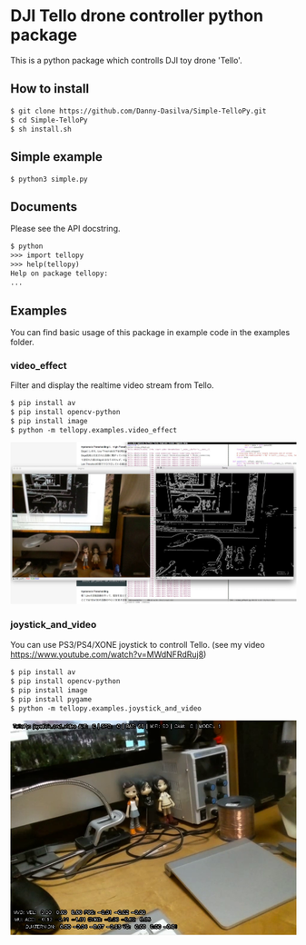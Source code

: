 # DJI Tello drone controller python package

This is a python package which controlls DJI toy drone 'Tello'.






## How to install

```
$ git clone https://github.com/Danny-Dasilva/Simple-TelloPy.git
$ cd Simple-TelloPy
$ sh install.sh
```

## Simple example

```
$ python3 simple.py
```
## Documents
Please see the API docstring.
```
$ python
>>> import tellopy
>>> help(tellopy)
Help on package tellopy:
...
```

## Examples

You can find basic usage of this package in example code in the examples folder.


### video_effect
Filter and display the realtime video stream from Tello.
```
$ pip install av
$ pip install opencv-python
$ pip install image
$ python -m tellopy.examples.video_effect
```
![photo](files/video_effect.jpg)

### joystick_and_video
You can use PS3/PS4/XONE joystick to controll Tello.
(see my video https://www.youtube.com/watch?v=MWdNFRdRuj8)
```
$ pip install av
$ pip install opencv-python
$ pip install image
$ pip install pygame
$ python -m tellopy.examples.joystick_and_video

```
![photo](files/joystick_and_video.png)


